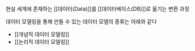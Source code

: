 현실 세계에 존재하는 [[데이터(Data)]]를 [[데이터베이스(DB)]]로 옮기는 변환 과정

데이터 모델링을 통해 만들 수 있는 데이터 모델의 종류는 아래와 같다
+ [[개념적 데이터 모델링]]
+ [[논리적 데이터 모델링]]
